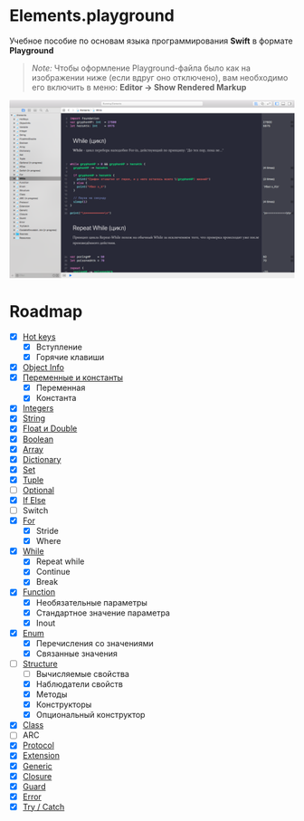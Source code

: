 # Elements.playground
Учебное пособие по основам языка программирования **Swift** в формате **Playground**


> *Note:* Чтобы оформление Playground-файла было как на изображении ниже (если вдруг оно отключено), вам необходимо его включить в меню: **Editor -> Show Rendered Markup**

![](../example.png)

# Roadmap

* [x] [Hot keys](https://github.com/riley-usagi/swift_elements/tree/master/Elements.playground/Pages/HotKeys.xcplaygroundpage/Contents.swift)
  * [x] Вступление
  * [x] Горячие клавиши
* [x] [Object Info](https://github.com/riley-usagi/swift_elements/tree/master/Elements.playground/Pages/ObjectInfo.xcplaygroundpage/Contents.swift)
* [x] [Переменные и константы](https://github.com/riley-usagi/swift_elements/tree/master/Elements.playground/Pages/Variables.xcplaygroundpage/Contents.swift)
  * [x] Переменная
  * [x] Константа
* [x] [Integers](https://github.com/riley-usagi/swift_elements/tree/master/Elements.playground/Pages/Integers.xcplaygroundpage/Contents.swift)
* [x] [String](https://github.com/riley-usagi/swift_elements/tree/master/Elements.playground/Pages/String.xcplaygroundpage/Contents.swift)
* [x] [Float и Double](https://github.com/riley-usagi/swift_elements/tree/master/Elements.playground/Pages/FloatAndDouble.xcplaygroundpage/Contents.swift)
* [x] [Boolean](https://github.com/riley-usagi/swift_elements/tree/master/Elements.playground/Pages/Boolean.xcplaygroundpage/Contents.swift)
* [x] [Array](https://github.com/riley-usagi/swift_elements/tree/master/Elements.playground/Pages/Array.xcplaygroundpage/Contents.swift)
* [x] [Dictionary](https://github.com/riley-usagi/swift_elements/tree/master/Elements.playground/Pages/Dictionary.xcplaygroundpage/Contents.swift)
* [x] [Set](https://github.com/riley-usagi/swift_elements/tree/master/Elements.playground/Pages/Set.xcplaygroundpage/Contents.swift)
* [x] [Tuple](https://github.com/riley-usagi/swift_elements/tree/master/Elements.playground/Pages/Tuple.xcplaygroundpage/Contents.swift)
* [ ] [Optional](https://github.com/riley-usagi/swift_elements/tree/master/Elements.playground/Pages/Optional%20(in%20progress).xcplaygroundpage/Contents.swift)
* [x] [If Else](https://github.com/riley-usagi/swift_elements/tree/master/Elements.playground/Pages/IfElse.xcplaygroundpage/Contents.swift)
* [ ] Switch
* [x] [For](https://github.com/riley-usagi/swift_elements/tree/master/Elements.playground/Pages/For.xcplaygroundpage/Contents.swift)
  * [x] Stride
  * [x] Where
* [x] [While](https://github.com/riley-usagi/swift_elements/tree/master/Elements.playground/Pages/While.xcplaygroundpage/Contents.swift)
  * [x] Repeat while
  * [x] Continue
  * [x] Break
* [x] [Function](https://github.com/riley-usagi/swift_elements/tree/master/Elements.playground/Pages/Function.xcplaygroundpage/Contents.swift)
  * [x] Необязательные параметры
  * [x] Стандартное значение параметра
  * [x] Inout
* [x] [Enum](https://github.com/riley-usagi/swift_elements/tree/master/Elements.playground/Pages/Enum.xcplaygroundpage/Contents.swift)
  * [x] Перечисления со значениями
  * [x] Связанные значения
* [ ] [Structure](https://github.com/riley-usagi/swift_elements/tree/master/Elements.playground/Pages/Structure%20(in%20progress).xcplaygroundpage/Contents.swift)
  * [ ] Вычисляемые свойства
  * [x] Наблюдатели свойств
  * [x] Методы
  * [x] Конструкторы
  * [x] Опциональный конструктор
* [x] [Class](https://github.com/riley-usagi/swift_elements/tree/master/Elements.playground/Pages/Class.xcplaygroundpage/Contents.swift)
* [ ] ARC
* [x] [Protocol](https://github.com/riley-usagi/swift_elements/tree/master/Elements.playground/Pages/Protocol.xcplaygroundpage/Contents.swift)
* [x] [Extension](https://github.com/riley-usagi/swift_elements/tree/master/Elements.playground/Pages/Extension.xcplaygroundpage/Contents.swift)
* [x] [Generic](https://github.com/riley-usagi/swift_elements/tree/master/Elements.playground/Pages/Generic.xcplaygroundpage/Contents.swift)
* [x] [Closure](https://github.com/riley-usagi/swift_elements/tree/master/Elements.playground/Pages/Closure.xcplaygroundpage/Contents.swift)
* [x] [Guard](https://github.com/riley-usagi/swift_elements/tree/master/Elements.playground/Pages/Guard.xcplaygroundpage/Contents.swift)
* [x] [Error](https://github.com/riley-usagi/swift_elements/tree/master/Elements.playground/Pages/Error.xcplaygroundpage/Contents.swift)
* [x] [Try / Catch](https://github.com/riley-usagi/swift_elements/tree/master/Elements.playground/Pages/TryCatch.xcplaygroundpage/Contents.swift)
